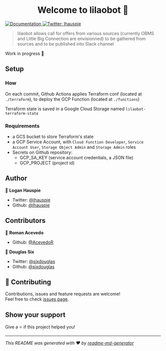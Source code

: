 <h1 align="center">Welcome to lilaobot 👋</h1>
<p>
  <a href="TODO add documentation URL" target="_blank">
    <img alt="Documentation" src="https://img.shields.io/badge/documentation-yes-brightgreen.svg" />
  </a>
  <a href="https://twitter.com/lhauspie" target="_blank">
    <img alt="Twitter: lhauspie" src="https://img.shields.io/twitter/follow/lhauspie.svg?style=social" />
  </a>
</p>

> lilaobot allows call for offers from various sources (currently OBMS and Little Big Connection are envisionned) to be gathered from sources and to be published into Slack channel

Work in progress :construction:

## Setup
### How
On each commit, Github Actions applies Terraform conf (located at `./terraform`),
to deploy the GCP Function (located at `./functions`)

Terraform state is saved in a Google Cloud Storage named `lilaobot-terraform-state`

### Requirements
- a GCS bucket to store Terraform's state
- a GCP Service Account, with `Cloud Function Developer`, `Service Account User`, `Storage Object Admin` and `Storage Admin` roles
- Secrets on Github repository:
    - GCP_SA_KEY (service account credentials, a JSON file)
    - GCP_PROJECT (project id)


## Author

👤 **Logan Hauspie**

* Twitter: [@lhauspie](https://twitter.com/lhauspie)
* Github: [@lhauspie](https://github.com/lhauspie)

## Contributors

👤 **Roman Acevedo**

* Github: [@AcevedoR](https://github.com/AcevedoR)

👤 **Douglas Six**

* Twitter: [@sixdouglas](https://twitter.com/sixdouglas)
* Github: [@sixdouglas](https://github.com/sixdouglas)

## 🤝 Contributing

Contributions, issues and feature requests are welcome!<br />Feel free to check [issues page](https://github.com/Zenika/lilaobot/issues). 

## Show your support

Give a ⭐️ if this project helped you!

***
_This README was generated with ❤️ by [readme-md-generator](https://github.com/kefranabg/readme-md-generator)_